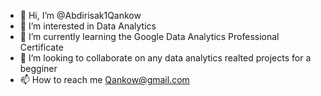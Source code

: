 - 👋 Hi, I’m @Abdirisak1Qankow
- 👀 I’m interested in Data Analytics
- 🌱 I’m currently learning the Google Data Analytics Professional Certificate
- 💞️ I’m looking to collaborate on any data analytics realted projects for a begginer
- 📫 How to reach me Qankow@gmail.com

<!---
Abdirisak1Qankow/Abdirisak1Qankow is a ✨ special ✨ repository because its `README.md` (this file) appears on your GitHub profile.
You can click the Preview link to take a look at your changes.
--->
